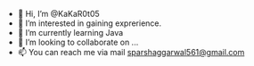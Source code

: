 - 👋 Hi, I’m @KaKaR0t05
- 👀 I’m interested in gaining exprerience.
- 🌱 I’m currently learning Java 
- 💞️ I’m looking to collaborate on ...
- 📫 You can reach me via mail sparshaggarwal561@gmail.com

<!---
KaKaR0t05/KaKaR0t05 is a ✨ special ✨ repository because its `README.md` (this file) appears on your GitHub profile.
You can click the Preview link to take a look at your changes.
--->
